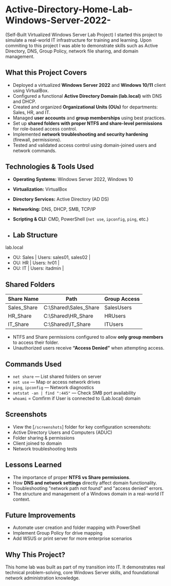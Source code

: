 # Active-Directory-Home-Lab-Windows-Server-2022-
(Self-Built Virtualized Windows Server Lab Project) I started this project to simulate a real-world IT infrastructure for training and learning. Upon commiting to this project I was able to demonstrate skills such as Active Directory, DNS, Group Policy, network file sharing, and domain management. 

## What this Project Covers

- Deployed a virtualized **Windows Server 2022** and **Windows 10/11** client using VirtualBox.
- Configured a functional **Active Directory Domain (lab.local)** with DNS and DHCP.
- Created and organized **Organizational Units (OUs)** for departments: Sales, HR, and IT.
- Managed **user accounts** and **group memberships** using best practices.
- Set up **shared folders with proper NTFS and share-level permissions** for role-based access control.
- Implemented **network troubleshooting and security hardening** (firewall, permissions).
- Tested and validated access control using domain-joined users and network commands.

## Technologies & Tools Used

- **Operating Systems:** Windows Server 2022, Windows 10
- **Virtualization:** VirtualBox
- **Directory Services:** Active Directory (AD DS)
- **Networking:** DNS, DHCP, SMB, TCP/IP
- **Scripting & CLI:** CMD, PowerShell (`net use`, `ipconfig`, `ping`, etc.)

- ## Lab Structure

lab.local
- OU: Sales | Users: sales01, sales02 |
- OU: HR    | Users: hr01             |
- OU: IT    | Users: itadmin          |

## Shared Folders

| Share Name     | Path                        | Group Access   |
|----------------|-----------------------------|----------------|
| Sales_Share    | C:\Shared\Sales_Share       | SalesUsers     |
| HR_Share       | C:\Shared\HR_Share          | HRUsers        |
| IT_Share       | C:\Shared\IT_Share          | ITUsers        |

- NTFS and Share permissions configured to allow **only group members** to access their folder.
- Unauthorized users receive **“Access Denied”** when attempting access.

## Commands Used

- `net share` — List shared folders on server
- `net use` — Map or access network drives
- `ping`, `ipconfig`  — Network diagnostics
- `netstat -an | find ":445"` — Check SMB port availability
- `whoami` = Comfirm if User is connected to (Lab.local) domain

## Screenshots

- View the [`/screenshots`] folder for key configuration screenshots:
- Active Directory Users and Computers (ADUC)
- Folder sharing & permissions
- Client joined to domain
- Network troubleshooting tests

## Lessons Learned

- The importance of proper **NTFS vs Share permissions**.
- How **DNS and network settings** directly affect domain functionality.
- Troubleshooting "network path not found" and "access denied" errors.
- The structure and management of a Windows domain in a real-world IT context.

## Future Improvements

- Automate user creation and folder mapping with PowerShell
- Implement Group Policy for drive mapping
- Add WSUS or print server for more enterprise scenarios


## Why This Project?

This home lab was built as part of my transition into IT. It demonstrates real technical problem-solving, core Windows Server skills, and foundational network administration knowledge.
  
